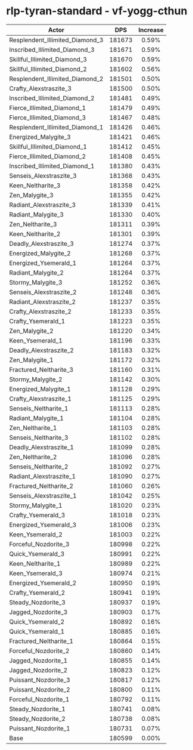 # rlp-tyran-standard - vf-yogg-cthun
| Actor | DPS | Increase |
|---|:---:|:---:|
|Resplendent_Illimited_Diamond_3|181673|0.59%|
|Inscribed_Illimited_Diamond_3|181671|0.59%|
|Skillful_Illimited_Diamond_3|181670|0.59%|
|Skillful_Illimited_Diamond_2|181602|0.56%|
|Resplendent_Illimited_Diamond_2|181501|0.50%|
|Crafty_Alexstraszite_3|181500|0.50%|
|Inscribed_Illimited_Diamond_2|181481|0.49%|
|Fierce_Illimited_Diamond_1|181479|0.49%|
|Fierce_Illimited_Diamond_3|181467|0.48%|
|Resplendent_Illimited_Diamond_1|181426|0.46%|
|Energized_Malygite_3|181421|0.46%|
|Skillful_Illimited_Diamond_1|181412|0.45%|
|Fierce_Illimited_Diamond_2|181408|0.45%|
|Inscribed_Illimited_Diamond_1|181380|0.43%|
|Senseis_Alexstraszite_3|181368|0.43%|
|Keen_Neltharite_3|181358|0.42%|
|Zen_Malygite_3|181355|0.42%|
|Radiant_Alexstraszite_3|181339|0.41%|
|Radiant_Malygite_3|181330|0.40%|
|Zen_Neltharite_3|181311|0.39%|
|Keen_Neltharite_2|181301|0.39%|
|Deadly_Alexstraszite_3|181274|0.37%|
|Energized_Malygite_2|181268|0.37%|
|Energized_Ysemerald_1|181264|0.37%|
|Radiant_Malygite_2|181264|0.37%|
|Stormy_Malygite_3|181252|0.36%|
|Senseis_Alexstraszite_2|181248|0.36%|
|Radiant_Alexstraszite_2|181237|0.35%|
|Crafty_Alexstraszite_2|181233|0.35%|
|Crafty_Ysemerald_1|181223|0.35%|
|Zen_Malygite_2|181220|0.34%|
|Keen_Ysemerald_1|181196|0.33%|
|Deadly_Alexstraszite_2|181183|0.32%|
|Zen_Malygite_1|181172|0.32%|
|Fractured_Neltharite_3|181160|0.31%|
|Stormy_Malygite_2|181142|0.30%|
|Energized_Malygite_1|181128|0.29%|
|Crafty_Alexstraszite_1|181125|0.29%|
|Senseis_Neltharite_1|181113|0.28%|
|Radiant_Malygite_1|181104|0.28%|
|Zen_Neltharite_1|181103|0.28%|
|Senseis_Neltharite_3|181102|0.28%|
|Deadly_Alexstraszite_1|181099|0.28%|
|Zen_Neltharite_2|181096|0.28%|
|Senseis_Neltharite_2|181092|0.27%|
|Radiant_Alexstraszite_1|181090|0.27%|
|Fractured_Neltharite_2|181060|0.26%|
|Senseis_Alexstraszite_1|181042|0.25%|
|Stormy_Malygite_1|181020|0.23%|
|Crafty_Ysemerald_3|181018|0.23%|
|Energized_Ysemerald_3|181006|0.23%|
|Keen_Ysemerald_2|181003|0.22%|
|Forceful_Nozdorite_3|180998|0.22%|
|Quick_Ysemerald_3|180991|0.22%|
|Keen_Neltharite_1|180989|0.22%|
|Keen_Ysemerald_3|180974|0.21%|
|Energized_Ysemerald_2|180950|0.19%|
|Crafty_Ysemerald_2|180941|0.19%|
|Steady_Nozdorite_3|180937|0.19%|
|Jagged_Nozdorite_3|180903|0.17%|
|Quick_Ysemerald_2|180892|0.16%|
|Quick_Ysemerald_1|180885|0.16%|
|Fractured_Neltharite_1|180864|0.15%|
|Forceful_Nozdorite_2|180860|0.14%|
|Jagged_Nozdorite_1|180855|0.14%|
|Jagged_Nozdorite_2|180823|0.12%|
|Puissant_Nozdorite_3|180817|0.12%|
|Puissant_Nozdorite_2|180800|0.11%|
|Forceful_Nozdorite_1|180792|0.11%|
|Steady_Nozdorite_1|180741|0.08%|
|Steady_Nozdorite_2|180738|0.08%|
|Puissant_Nozdorite_1|180731|0.07%|
|Base|180599|0.00%|
